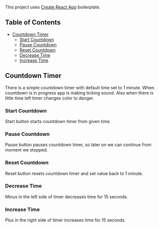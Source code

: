 This project uses [Create React App](https://github.com/facebookincubator/create-react-app) boilerplate.

## Table of Contents

- [Countdown Timer](#countdown-timer)
  - [Start Countdown](#start-countdown)
  - [Pause Countdown](#pause-countdown)
  - [Reset Countdown](#reset-countdown)
  - [Decrease Time](#decrease-time)
  - [Increase Time](#increase-time)
  
## Countdown Timer

There is a simple countdown timer with default time set to 1 minute. When countdown is in progress app is making ticking sound. Also when there is little time left timer changes color to danger.

### Start Countdown

Start button starts countdown timer from given time.

### Pause Countdown

Pause button pauses countdown timer, so later on we can continue from moment we stopped.

### Reset Countdown

Reset button resets countdown timer and set value back to 1 minute.

### Decrease Time

Minus in the left side of timer decreases time for 15 seconds.

### Increase Time

Plus in the right side of timer increases time for 15 seconds.